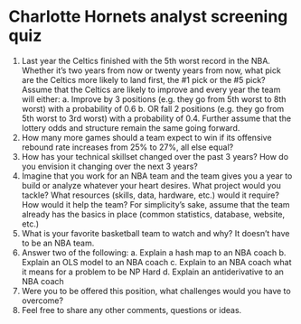 # Charlotte Hornets analyst screening quiz

1. Last year the Celtics finished with the 5th worst record in the NBA. Whether it’s two years from now or twenty years from now, what pick are the Celtics more likely to land first, the #1 pick or the #5 pick? Assume that the Celtics are likely to improve and every year the team will either: 
  a. Improve by 3 positions (e.g. they go from 5th worst to 8th worst) with a probability of 0.6
  b. OR fall 2 positions (e.g. they go from 5th worst to 3rd worst) with a probability of 0.4.
Further assume that the lottery odds and structure remain the same going forward.
2. How many more games should a team expect to win if its offensive rebound rate increases from 25% to 27%, all else equal?
3. How has your technical skillset changed over the past 3 years? How do you envision it changing over the next 3 years?
4. Imagine that you work for an NBA team and the team gives you a year to build or analyze whatever your heart desires. What project would you tackle? What resources (skills, data, hardware, etc.) would it require? How would it help the team? For simplicity’s sake, assume that the team already has the basics in place (common statistics, database, website, etc.)
5. What is your favorite basketball team to watch and why? It doesn’t have to be an NBA team.
6. Answer two of the following:
  a. Explain a hash map to an NBA coach
  b. Explain an OLS model to an NBA coach
  c. Explain to an NBA coach what it means for a problem to be NP Hard
  d. Explain an antiderivative to an NBA coach
7. Were you to be offered this position, what challenges would you have to overcome?
8. Feel free to share any other comments, questions or ideas.
